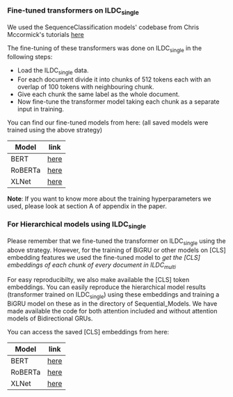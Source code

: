 ### Fine-tuned transformers on ILDC<sub>single</sub>

We used the SequenceClassification models' codebase from Chris Mccormick's tutorials [here](https://mccormickml.com/)

The fine-tuning of these transformers was done on ILDC<sub>single</sub> in the following steps:
* Load the ILDC<sub>single</sub> data.
* For each document divide it into chunks of 512 tokens each with an overlap of 100 tokens with neighbouring chunk.
* Give each chunk the same label as the whole document.
* Now fine-tune the transformer model taking each chunk as a separate input in training.

You can find our fine-tuned models from here: (all saved models were trained using the above strategy)

Model      |  link |
-----------|-------|
BERT       | [here](https://drive.google.com/drive/folders/1TD2FQix8_gIOXiV2rTgbCU7lfrplH1HM?usp=sharing)|
RoBERTa    | [here](https://drive.google.com/drive/folders/1-u66E41nlGowY4RFAVCBR9iMkDL8zB80?usp=sharing)  |
XLNet      | [here](https://drive.google.com/drive/folders/1Fo3J_9vBXORIMJ0HhzjffNMi5ghbf4RI?usp=sharing)  |

**Note**: If you want to know more about the training hyperparameters we used, please look at section A of appendix in the paper.

### For Hierarchical models using ILDC<sub>single</sub>

Please remember that we fine-tuned the transformer on ILDC<sub>single</sub> using the above strategy. However, for the training of BiGRU or other models on [CLS] embedding features we used the fine-tuned model to *get the [CLS] embeddings of each chunk of every document in ILDC<sub>multi</sub>*

For easy reproducibilty, we also make available the [CLS] token embeddings. You can easily reproduce the hierarchical model results (transformer trained on ILDC<sub>single</sub>) using these embeddings and training a BiGRU model on these as in the directory of Sequential_Models. We have made available the code for both attention included and without attention models of Bidirectional GRUs.

You can access the saved [CLS] embeddings from here:

Model      | link |
-----------|-------|
BERT       | [here](https://drive.google.com/drive/folders/1g4di6WHAnKPoUl8gQ8YcQUOILBmmy1q7?usp=sharing)|
RoBERTa    | [here](https://drive.google.com/drive/folders/1NF5AGgztp29comv4HMABcRwowP4Kf0v5?usp=sharing)  |
XLNet      | [here](https://drive.google.com/drive/folders/1zsSru5d4t8QzMOG_Sa7HdrkzN9pB7KJi?usp=sharing)  |
